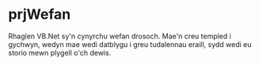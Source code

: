 # prjWefan
Rhaglen VB.Net sy'n cynyrchu wefan drosoch.
Mae'n creu templed i gychwyn, wedyn mae wedi datblygu i greu tudalennau eraill, sydd wedi eu storio mewn plygell o'ch dewis.
